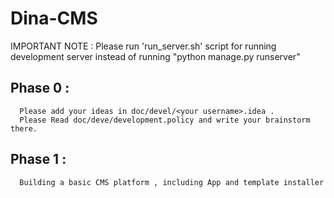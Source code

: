 Dina-CMS
===================
IMPORTANT NOTE : Please run 'run_server.sh' script for running development server
	       	 instead of running "python manage.py runserver"


Phase 0 :
---------------
      Please add your ideas in doc/devel/<your username>.idea .
      Please Read doc/deve/development.policy and write your brainstorm there.

Phase 1 :
---------------
      Building a basic CMS platform , including App and template installer